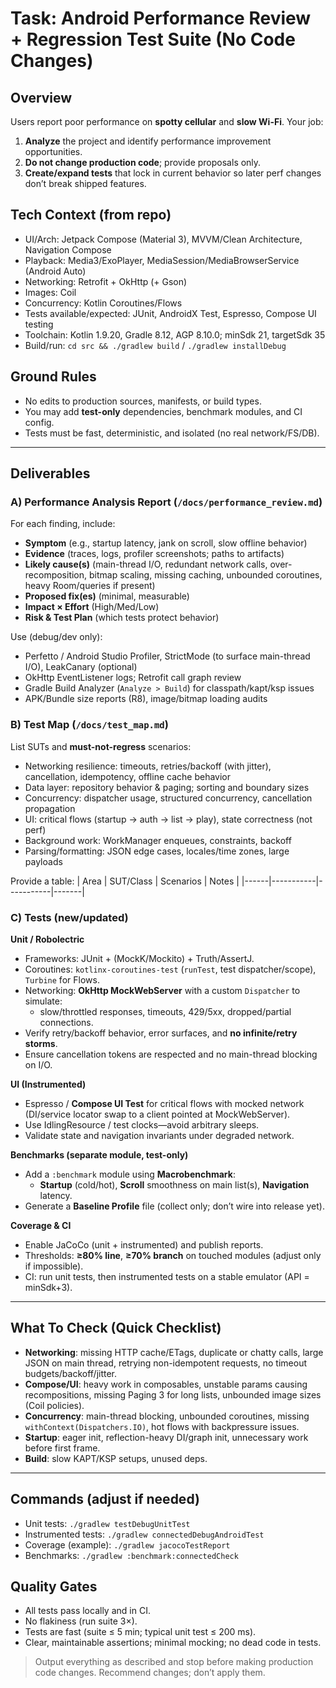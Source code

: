 # Task: Android Performance Review + Regression Test Suite (No Code Changes)

## Overview
Users report poor performance on **spotty cellular** and **slow Wi-Fi**. Your job:
1) **Analyze** the project and identify performance improvement opportunities.
2) **Do not change production code**; provide proposals only.
3) **Create/expand tests** that lock in current behavior so later perf changes don’t break shipped features.

## Tech Context (from repo)
- UI/Arch: Jetpack Compose (Material 3), MVVM/Clean Architecture, Navigation Compose
- Playback: Media3/ExoPlayer, MediaSession/MediaBrowserService (Android Auto)
- Networking: Retrofit + OkHttp (+ Gson)
- Images: Coil
- Concurrency: Kotlin Coroutines/Flows
- Tests available/expected: JUnit, AndroidX Test, Espresso, Compose UI testing
- Toolchain: Kotlin 1.9.20, Gradle 8.12, AGP 8.10.0; minSdk 21, targetSdk 35
- Build/run: `cd src && ./gradlew build` / `./gradlew installDebug`

## Ground Rules
- No edits to production sources, manifests, or build types.
- You may add **test-only** dependencies, benchmark modules, and CI config.
- Tests must be fast, deterministic, and isolated (no real network/FS/DB).

---

## Deliverables

### A) Performance Analysis Report (`/docs/performance_review.md`)
For each finding, include:
- **Symptom** (e.g., startup latency, jank on scroll, slow offline behavior)
- **Evidence** (traces, logs, profiler screenshots; paths to artifacts)
- **Likely cause(s)** (main-thread I/O, redundant network calls, over-recomposition, bitmap scaling, missing caching, unbounded coroutines, heavy Room/queries if present)
- **Proposed fix(es)** (minimal, measurable)
- **Impact × Effort** (High/Med/Low)
- **Risk & Test Plan** (which tests protect behavior)

Use (debug/dev only):
- Perfetto / Android Studio Profiler, StrictMode (to surface main-thread I/O), LeakCanary (optional)
- OkHttp EventListener logs; Retrofit call graph review
- Gradle Build Analyzer (`Analyze > Build`) for classpath/kapt/ksp issues
- APK/Bundle size reports (R8), image/bitmap loading audits

### B) Test Map (`/docs/test_map.md`)
List SUTs and **must-not-regress** scenarios:
- Networking resilience: timeouts, retries/backoff (with jitter), cancellation, idempotency, offline cache behavior
- Data layer: repository behavior & paging; sorting and boundary sizes
- Concurrency: dispatcher usage, structured concurrency, cancellation propagation
- UI: critical flows (startup → auth → list → play), state correctness (not perf)
- Background work: WorkManager enqueues, constraints, backoff
- Parsing/formatting: JSON edge cases, locales/time zones, large payloads

Provide a table:
| Area | SUT/Class | Scenarios | Notes |
|------|-----------|-----------|-------|

### C) Tests (new/updated)
**Unit / Robolectric**
- Frameworks: JUnit + (MockK/Mockito) + Truth/AssertJ.
- Coroutines: `kotlinx-coroutines-test` (`runTest`, test dispatcher/scope), `Turbine` for Flows.
- Networking: **OkHttp MockWebServer** with a custom `Dispatcher` to simulate:
  - slow/throttled responses, timeouts, 429/5xx, dropped/partial connections.
- Verify retry/backoff behavior, error surfaces, and **no infinite/retry storms**.
- Ensure cancellation tokens are respected and no main-thread blocking on I/O.

**UI (Instrumented)**
- Espresso / **Compose UI Test** for critical flows with mocked network (DI/service locator swap to a client pointed at MockWebServer).
- Use IdlingResource / test clocks—avoid arbitrary sleeps.
- Validate state and navigation invariants under degraded network.

**Benchmarks (separate module, test-only)**
- Add a `:benchmark` module using **Macrobenchmark**:
  - **Startup** (cold/hot), **Scroll** smoothness on main list(s), **Navigation** latency.
- Generate a **Baseline Profile** file (collect only; don’t wire into release yet).

**Coverage & CI**
- Enable JaCoCo (unit + instrumented) and publish reports.
- Thresholds: **≥80% line**, **≥70% branch** on touched modules (adjust only if impossible).
- CI: run unit tests, then instrumented tests on a stable emulator (API = minSdk+3).

---

## What To Check (Quick Checklist)
- **Networking**: missing HTTP cache/ETags, duplicate or chatty calls, large JSON on main thread, retrying non-idempotent requests, no timeout budgets/backoff/jitter.
- **Compose/UI**: heavy work in composables, unstable params causing recompositions, missing Paging 3 for long lists, unbounded image sizes (Coil policies).
- **Concurrency**: main-thread blocking, unbounded coroutines, missing `withContext(Dispatchers.IO)`, hot flows with backpressure issues.
- **Startup**: eager init, reflection-heavy DI/graph init, unnecessary work before first frame.
- **Build**: slow KAPT/KSP setups, unused deps.

---

## Commands (adjust if needed)
- Unit tests: `./gradlew testDebugUnitTest`
- Instrumented tests: `./gradlew connectedDebugAndroidTest`
- Coverage (example): `./gradlew jacocoTestReport`
- Benchmarks: `./gradlew :benchmark:connectedCheck`

## Quality Gates
- All tests pass locally and in CI.
- No flakiness (run suite 3×).
- Tests are fast (suite ≤ 5 min; typical unit test ≤ 200 ms).
- Clear, maintainable assertions; minimal mocking; no dead code in tests.

> Output everything as described and stop before making production code changes. Recommend changes; don’t apply them.

